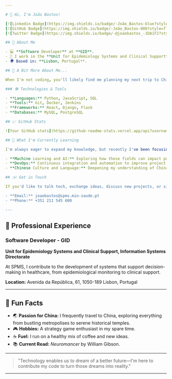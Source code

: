 ```yaml
---

# 👋 Hi, I'm João Bastos!

[![Linkedin Badge](https://img.shields.io/badge/-João_Bastos-blue?style=flat-square&logo=Linkedin&logoColor=white&link=https://www.linkedin.com/in/joaobastos99/)](https://www.linkedin.com/in/joaobastos99/) 
[![GitHub Badge](https://img.shields.io/badge/-João_Bastos-000?style=flat-square&logo=Github&logoColor=white&link=https://github.com/)](https://github.com/)
[![Twitter Badge](https://img.shields.io/badge/-@joaobastos_-1DA1F2?style=flat-square&logo=twitter&logoColor=white&link=https://twitter.com/)](https://twitter.com/)

## 🚀 About Me

- 💻 **Software Developer** at **GID**.
- 🧬 I work in the **Unit for Epidemiology Systems and Clinical Support**, where I help transform complex data into actionable insights for public health.
- 🌍 Based in: **Lisbon, Portugal**.

## 🌟 A Bit More About Me...

When I'm not coding, you'll likely find me planning my next trip to China. I'm deeply passionate about Chinese culture, and my frequent travels there allow me to explore its rich cultural tapestry as well as the latest technological trends. Lisbon is my home base, but China is where I find inspiration and new ideas.

### 🛠️ Technologies & Tools

- **Languages:** Python, JavaScript, SQL
- **Tools:** Git, Docker, Jenkins
- **Frameworks:** React, Django, Flask
- **Databases:** MySQL, PostgreSQL

## 📈 GitHub Stats

![Your GitHub stats](https://github-readme-stats.vercel.app/api?username=johnnybazzinga&show_icons=true&theme=radical)

## 🧩 What I'm Currently Learning

I'm always eager to expand my knowledge, but recently I've been focusing on:

- **Machine Learning and AI:** Exploring how these fields can impact public health.
- **DevOps:** Continuous integration and automation to improve project efficiency.
- **Chinese Culture and Language:** Deepening my understanding of China, both culturally and linguistically, to connect even more profoundly with this fascinating country.

## ✉️ Get in Touch

If you'd like to talk tech, exchange ideas, discuss new projects, or simply share stories about China, feel free to reach out:

- **Email:** joaobastos@spms.min-saude.pt
- **Phone:** +351 211 545 600

---
```


## 💼 Professional Experience

### **Software Developer - GID**
**Unit for Epidemiology Systems and Clinical Support, Information Systems Directorate**

At SPMS, I contribute to the development of systems that support decision-making in healthcare, from epidemiological monitoring to clinical support.

**Location:** Avenida da República, 61, 1050-189 Lisbon, Portugal

---

## 🎨 Fun Facts

- 🌏 **Passion for China:** I frequently travel to China, exploring everything from bustling metropolises to serene historical temples.
- 🎮 **Hobbies:** A strategy game enthusiast in my spare time.
- ☕ **Fuel:** I run on a healthy mix of coffee and new ideas.
- 📚 **Current Read:** *Neuromancer* by William Gibson.

---

> "Technology enables us to dream of a better future—I'm here to contribute my code to turn those dreams into reality."

---
